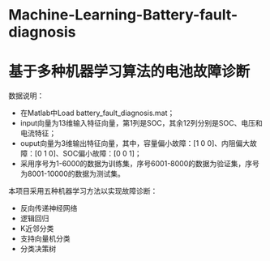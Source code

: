 # Machine-Learning-Battery-fault-diagnosis
# 基于多种机器学习算法的电池故障诊断

数据说明：

- 在Matlab中Load battery_fault_diagnosis.mat；
- input向量为13维输入特征向量，第1列是SOC，其余12列分别是SOC、电压和电流特征；
- ouput向量为3维输出特征向量，其中，容量偏小故障：[1 0 0]、内阻偏大故障：[0 1 0]、SOC偏小故障：[0 0 1]；
- 采用序号为1-6000的数据为训练集，序号6001-8000的数据为验证集，序号为8001-10000的数据为测试集。

本项目采用五种机器学习方法以实现故障诊断：

- 反向传递神经网络
- 逻辑回归
- K近邻分类
- 支持向量机分类
- 分类决策树
